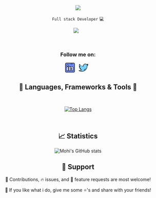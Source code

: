 <p align="center"> <a href="https://github.com/denvercoder1/readme-typing-svg">
<img width="60%" src="https://readme-typing-svg.herokuapp.com?font=Orbitron&size=25&color=BF91F3&background=1A1B27&center=true&vCenter=true&duration=3000&pause=300&lines=<Hello,+There!+👋>;<This+is+Mohi!>;<Nice+to+meet+you!>">
</a></hp>

<!--
**mohisa302/mohisa302** is a ✨ _special_ ✨ repository because its `README.md` (this file) appears on your GitHub profile.

Here are some ideas to get you started:
-->
<div align="center">

`Full stack Developer` 💻 
 
<p>
<a href="https://visitor-badge.glitch.me/#docs"><img src="https://visitor-badge.glitch.me/badge?page_id=mohisa302.visitor-badge"></a>&nbsp; 
</a>&nbsp;
</div>
<br>
<h3 align="center">Follow me on:</h3>
<p align='center'>
<a href="https://www.linkedin.com/in/mohadese-sadeghi-692551199"><img height="30" src="https://raw.githubusercontent.com/8bithemant/8bithemant/master/linkedin.png?raw=true"></a>&nbsp;&nbsp;
<a href="https://twitter.com/Kholochelam"><img height="30" src="https://raw.githubusercontent.com/8bithemant/8bithemant/master/twitter.png?raw=true"></a>&nbsp;&nbsp;
</p>

<h2 align="center">🔨 Languages, Frameworks & Tools 🔨</h2>
<br>
<div align="center">
  
[![Top Langs](https://github-readme-stats.vercel.app/api/top-langs/?username=mohisa302&layout=compact)](https://github.com/anuraghazra/github-readme-stats)
  
</div>
<br>
<h2 align="center"> 📈 Statistics </h2>
<div align="center">
  
![Mohi's GitHub stats](https://github-readme-stats.vercel.app/api?username=mohisa302&show_icons=true&theme=radical)
  
</div>

<h2 align="center">🤝 Support</h2>

<div align="center">
<p> 🤝 Contributions, 🔥 issues, and 🥮 feature requests are most welcome!</p>
<p>💙 If you like what i do, give me some ⭐'s and share with your friends!</p>
</div
  

